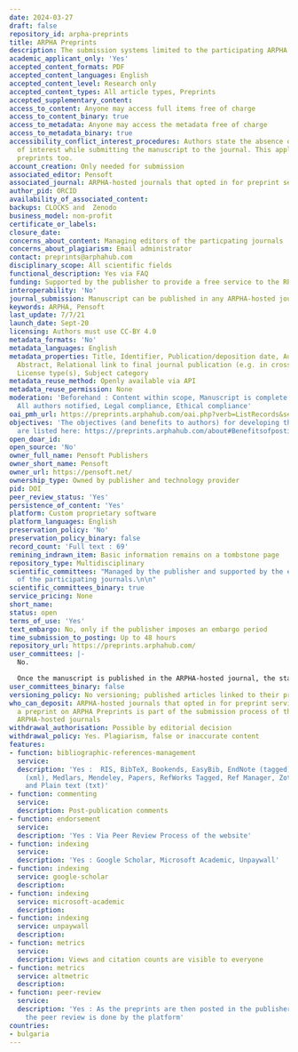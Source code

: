 ```yaml
---
date: 2024-03-27
draft: false
repository_id: arpha-preprints
title: ARPHA Preprints
description: The submission systems limited to the participating ARPHA journals
academic_applicant_only: 'Yes'
accepted_content_formats: PDF
accepted_content_languages: English
accepted_content_level: Research only
accepted_content_types: All article types, Preprints
accepted_supplementary_content:
access_to_content: Anyone may access full items free of charge
access_to_content_binary: true
access_to_metadata: Anyone may access the metadata free of charge
access_to_metadata_binary: true
accessibility_conflict_interest_procedures: Authors state the absence of conflict
  of interest while submitting the manuscript to the journal. This applies to the
  preprints too.
account_creation: Only needed for submission
associated_editor: Pensoft
associated_journal: ARPHA-hosted journals that opted in for preprint services
author_pid: ORCID
availability_of_associated_content:
backups: CLOCKS and  Zenodo
business_model: non-profit
certificate_or_labels:
closure_date:
concerns_about_content: Managing editors of the particpating journals
concerns_about_plagiarism: Email administrator
contact: preprints@arphahub.com
disciplinary_scope: All scientific fields
functional_description: Yes via FAQ
funding: Supported by the publisher to provide a free service to the RPHa-hosted journals
interoperability: 'No'
journal_submission: Manuscript can be published in any ARPHA-hosted journal
keywords: ARPHA, Pensoft
last_update: 7/7/21
launch_date: Sept-20
licensing: Authors must use CC-BY 4.0
metadata_formats: 'No'
metadata_languages: English
metadata_properties: Title, Identifier, Publication/deposition date, Author name(s),
  Abstract, Relational link to final journal publication (e.g. in crossref metadata),
  License type(s), Subject category
metadata_reuse_method: Openly available via API
metadata_reuse_permission: None
moderation: 'Beforehand : Content within scope, Manuscript is complete (methods, references),
  All authors notified, Legal compliance, Ethical compliance'
oai_pmh_url: https://preprints.arphahub.com/oai.php?verb=ListRecords&set=preprints&metadataPrefix=mods
objectives: 'The objectives (and benefits to authors) for developing the platform
  are listed here: https://preprints.arphahub.com/about#Benefitsofpostingapreprint'
open_doar_id:
open_source: 'No'
owner_full_name: Pensoft Publishers
owner_short_name: Pensoft
owner_url: https://pensoft.net/
ownership_type: Owned by publisher and technology provider
pid: DOI
peer_review_status: 'Yes'
persistence_of_content: 'Yes'
platform: Custom proprietary software
platform_languages: English
preservation_policy: 'No'
preservation_policy_binary: false
record_count: 'Full text : 69'
remining_indrawn_item: Basic information remains on a tombstone page
repository_type: Multidisciplinary
scientific_committees: "Managed by the publisher and supported by the editorial boards
  of the participating journals.\n\n"
scientific_committees_binary: true
service_pricing: None
short_name:
status: open
terms_of_use: 'Yes'
text_embargo: No, only if the publisher imposes an embargo period
time_submission_to_posting: Up to 48 hours
repository_url: https://preprints.arphahub.com/
user_committees: |-
  No.

  Once the manuscript is published in the ARPHA-hosted journal, the status of the preprint changes to "Published in <the corresponding ARPHA-hosted journal>". Additionally, the citation details of the published paper will be made available along with those of the preprint, in order to prompt further citations of the paper rather than the preprint. ARPHA Preprints will link the DOIs of the two publications through CrossRef.
user_committees_binary: false
versioning_policy: No versioning; published articles linked to their preprints.
who_can_deposit: ARPHA-hosted journals that opted in for preprint services.  Posting
  a preprint on ARPHA Preprints is part of the submission process of the participating
  ARPHA-hosted journals
withdrawal_authorisation: Possible by editorial decision
withdrawal_policy: Yes. Plagiarism, false or inaccurate content
features:
- function: bibliographic-references-management
  service:
  description: 'Yes :  RIS, BibTeX, Bookends, EasyBib, EndNote (tagged), EndNote 8
    (xml), Medlars, Mendeley, Papers, RefWorks Tagged, Ref Manager, Zotero, Mods (xml)
    and Plain text (txt)'
- function: commenting
  service:
  description: Post-publication comments
- function: endorsement
  service:
  description: 'Yes : Via Peer Review Process of the website'
- function: indexing
  service:
  description: 'Yes : Google Scholar, Microsoft Academic, Unpaywall'
- function: indexing
  service: google-scholar
  description:
- function: indexing
  service: microsoft-academic
  description:
- function: indexing
  service: unpaywall
  description:
- function: metrics
  service:
  description: Views and citation counts are visible to everyone
- function: metrics
  service: altmetric
  description:
- function: peer-review
  service:
  description: 'Yes : As the preprints are then posted in the publisher''s journals,
    the peer review is done by the platform'
countries:
- bulgaria
---
```



